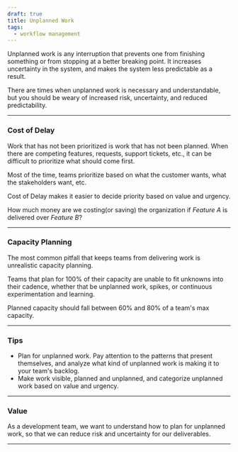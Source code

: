 ```yaml
---
draft: true
title: Unplanned Work
tags:
  - workflow management
---
```


Unplanned work is any interruption that prevents one from finishing something
or from stopping at a better breaking point. It increases uncertainty in the system,
and makes the system less predictable as a result.

There are times when unplanned work is necessary and understandable, but you
should be weary of increased risk, uncertainty, and reduced predictability.

---

### Cost of Delay

Work that has not been prioritized is work that has not been planned. When there are
competing features, requests, support tickets, etc., it can be difficult to prioritize
what should come first.

Most of the time, teams prioritize based on what the customer wants, what the
stakeholders want, etc.

Cost of Delay makes it easier to decide priority based on value and urgency.

How much money are we costing(or saving) the organization if _Feature A_ is
delivered over _Feature B_?

---

### Capacity Planning

The most common pitfall that keeps teams from delivering work is unrealistic
capacity planning.

Teams that plan for 100% of their capacity are unable to fit unknowns
into their cadence, whether that be unplanned work, spikes, or continuous experimentation
and learning.

Planned capacity should fall between 60% and 80% of a team's max capacity.

---

### Tips

- Plan for unplanned work. Pay attention to the patterns that present themselves, and analyze
  what kind of unplanned work is making it to your team's backlog.
- Make work visible, planned and unplanned, and categorize unplanned work based on value and urgency.

---

### Value

As a development team, we want to understand how to plan for unplanned work, so that we can reduce
risk and uncertainty for our deliverables.

---
